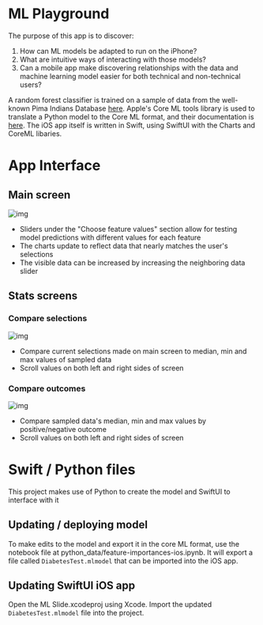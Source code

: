 # ML Playground
The purpose of this app is to discover:

1. How can ML models be adapted to run on the iPhone?
1. What are intuitive ways of interacting with those models?
1. Can a mobile app make discovering relationships with the data and machine learning model easier for both technical and non-technical users?

A random forest classifier is trained on a sample of data from the well-known Pima Indians Database [here](https://www.kaggle.com/datasets/uciml/pima-indians-diabetes-database).  Apple's Core ML tools library is used to translate a Python model to the Core ML format, and their documentation is [here](https://apple.github.io/coremltools/docs-guides/source/overview-coremltools.html).  The iOS app itself is written in Swift, using SwiftUI with the Charts and CoreML libaries.

# App Interface
## Main screen
![img](screenshots/main_screen.png "title")

- Sliders under the "Choose feature values" section allow for testing model predictions with different values for each feature
- The charts update to reflect data that nearly matches the user's selections
- The visible data can be increased by increasing the neighboring data slider

## Stats screens
### Compare selections
![img](screenshots/compare_selections.png "title")

- Compare current selections made on main screen to median, min and max values of sampled data
- Scroll values on both left and right sides of screen

### Compare outcomes
![img](screenshots/compare_outcomes.png "title")

- Compare sampled data's median, min and max values by positive/negative outcome
- Scroll values on both left and right sides of screen

# Swift / Python files
This project makes use of Python to create the model and SwiftUI to interface with it

## Updating / deploying model
To make edits to the model and export it in the core ML format, use the notebook file at python_data/feature-importances-ios.ipynb.  It will export a file called `DiabetesTest.mlmodel` that can be imported into the iOS app.

## Updating SwiftUI iOS app
Open the ML Slide.xcodeproj using Xcode.  Import the updated `DiabetesTest.mlmodel` file into the project.